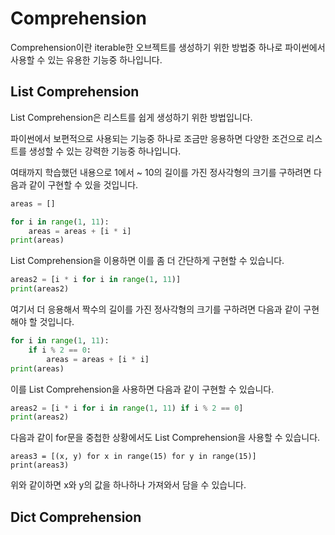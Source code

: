 # Comprehension

Comprehension이란 iterable한 오브젝트를 생성하기 위한 방법중 하나로 파이썬에서 사용할 수 있는 유용한 기능중 하나입니다.

## List Comprehension

List Comprehension은 리스트를 쉽게 생성하기 위한 방법입니다.

파이썬에서 보편적으로 사용되는 기능중 하나로 조금만 응용하면 다양한 조건으로 리스트를 생성할 수 있는 강력한 기능중 하나입니다.

여태까지 학습했던 내용으로 1에서 ~ 10의 길이를 가진 정사각형의 크기를 구하려면 다음과 같이 구현할 수 있을 것입니다.

``` python
areas = []

for i in range(1, 11):
    areas = areas + [i * i]
print(areas)
```

List Comprehension을 이용하면 이를 좀 더 간단하게 구현할 수 있습니다.

``` python
areas2 = [i * i for i in range(1, 11)]
print(areas2)
```

여기서 더 응용해서 짝수의 길이를 가진 정사각형의 크기를 구하려면 다음과 같이 구현해야 할 것입니다.

``` python
for i in range(1, 11):
	if i % 2 == 0:
    	areas = areas + [i * i]
print(areas)
```

이를 List Comprehension을 사용하면 다음과 같이 구현할 수 있습니다.

```python
areas2 = [i * i for i in range(1, 11) if i % 2 == 0]
print(areas2)
```

다음과 같이 for문을 중첩한 상황에서도 List Comprehension을 사용할 수 있습니다.

```
areas3 = [(x, y) for x in range(15) for y in range(15)]
print(areas3)
```

위와 같이하면 x와 y의 값을 하나하나 가져와서 담을 수 있습니다.

## Dict Comprehension